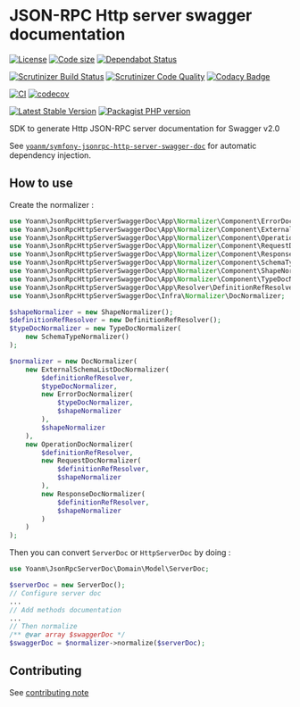 # JSON-RPC Http server swagger documentation

[![License](https://img.shields.io/github/license/yoanm/php-jsonrpc-http-server-swagger-doc-sdk.svg)](https://github.com/yoanm/php-jsonrpc-http-server-swagger-doc-sdk)
[![Code size](https://img.shields.io/github/languages/code-size/yoanm/php-jsonrpc-http-server-swagger-doc-sdk.svg)](https://github.com/yoanm/php-jsonrpc-http-server-swagger-doc-sdk)
[![Dependabot Status](https://api.dependabot.com/badges/status?host=github\&repo=yoanm/php-jsonrpc-http-server-swagger-doc-sdk)](https://dependabot.com)

[![Scrutinizer Build Status](https://img.shields.io/scrutinizer/build/g/yoanm/php-jsonrpc-http-server-swagger-doc-sdk.svg?label=Scrutinizer\&logo=scrutinizer)](https://scrutinizer-ci.com/g/yoanm/php-jsonrpc-http-server-swagger-doc-sdk/build-status/master)
[![Scrutinizer Code Quality](https://img.shields.io/scrutinizer/g/yoanm/php-jsonrpc-http-server-swagger-doc-sdk/master.svg?logo=scrutinizer)](https://scrutinizer-ci.com/g/yoanm/php-jsonrpc-http-server-swagger-doc-sdk/?branch=master)
[![Codacy Badge](https://app.codacy.com/project/badge/Grade/8f39424add044b43a70bdb238e2f48db)](https://www.codacy.com/gh/yoanm/php-jsonrpc-http-server-swagger-doc-sdk/dashboard?utm_source=github.com\&utm_medium=referral\&utm_content=yoanm/php-jsonrpc-http-server-swagger-doc-sdk\&utm_campaign=Badge_Grade)

[![CI](https://github.com/yoanm/php-jsonrpc-http-server-swagger-doc-sdk/actions/workflows/CI.yml/badge.svg?branch=master)](https://github.com/yoanm/php-jsonrpc-http-server-swagger-doc-sdk/actions/workflows/CI.yml)
[![codecov](https://codecov.io/gh/yoanm/php-jsonrpc-http-server-swagger-doc-sdk/branch/master/graph/badge.svg?token=NHdwEBUFK5)](https://codecov.io/gh/yoanm/php-jsonrpc-http-server-swagger-doc-sdk)

[![Latest Stable Version](https://img.shields.io/packagist/v/yoanm/jsonrpc-http-server-swagger-doc-sdk.svg)](https://packagist.org/packages/yoanm/jsonrpc-http-server-swagger-doc-sdk)
[![Packagist PHP version](https://img.shields.io/packagist/php-v/yoanm/jsonrpc-http-server-swagger-doc-sdk.svg)](https://packagist.org/packages/yoanm/jsonrpc-http-server-swagger-doc-sdk)

SDK to generate Http JSON-RPC server documentation for Swagger v2.0

See [`yoanm/symfony-jsonrpc-http-server-swagger-doc`](https://github.com/yoanm/symfony-jsonrpc-http-server-swagger-doc) for automatic dependency injection.

## How to use

Create the normalizer :

```php
use Yoanm\JsonRpcHttpServerSwaggerDoc\App\Normalizer\Component\ErrorDocNormalizer;
use Yoanm\JsonRpcHttpServerSwaggerDoc\App\Normalizer\Component\ExternalSchemaListDocNormalizer;
use Yoanm\JsonRpcHttpServerSwaggerDoc\App\Normalizer\Component\OperationDocNormalizer;
use Yoanm\JsonRpcHttpServerSwaggerDoc\App\Normalizer\Component\RequestDocNormalizer;
use Yoanm\JsonRpcHttpServerSwaggerDoc\App\Normalizer\Component\ResponseDocNormalizer;
use Yoanm\JsonRpcHttpServerSwaggerDoc\App\Normalizer\Component\SchemaTypeNormalizer;
use Yoanm\JsonRpcHttpServerSwaggerDoc\App\Normalizer\Component\ShapeNormalizer;
use Yoanm\JsonRpcHttpServerSwaggerDoc\App\Normalizer\Component\TypeDocNormalizer;
use Yoanm\JsonRpcHttpServerSwaggerDoc\App\Resolver\DefinitionRefResolver;
use Yoanm\JsonRpcHttpServerSwaggerDoc\Infra\Normalizer\DocNormalizer;

$shapeNormalizer = new ShapeNormalizer();
$definitionRefResolver = new DefinitionRefResolver();
$typeDocNormalizer = new TypeDocNormalizer(
    new SchemaTypeNormalizer()
);

$normalizer = new DocNormalizer(
    new ExternalSchemaListDocNormalizer(
        $definitionRefResolver,
        $typeDocNormalizer,
        new ErrorDocNormalizer(
            $typeDocNormalizer,
            $shapeNormalizer
        ),
        $shapeNormalizer
    ),
    new OperationDocNormalizer(
        $definitionRefResolver,
        new RequestDocNormalizer(
            $definitionRefResolver,
            $shapeNormalizer
        ),
        new ResponseDocNormalizer(
            $definitionRefResolver,
            $shapeNormalizer
        )
    )
);
```

Then you can convert `ServerDoc` or `HttpServerDoc` by doing :

```php
use Yoanm\JsonRpcServerDoc\Domain\Model\ServerDoc;

$serverDoc = new ServerDoc();
// Configure server doc
...
// Add methods documentation
...
// Then normalize
/** @var array $swaggerDoc */
$swaggerDoc = $normalizer->normalize($serverDoc);
```

## Contributing

See [contributing note](./CONTRIBUTING.md)
